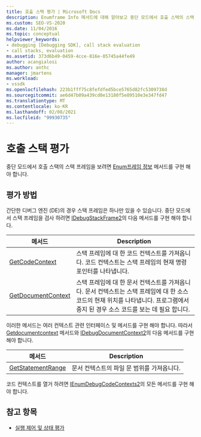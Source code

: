 ```yaml
---
title: 호출 스택 평가 | Microsoft Docs
description: Enumframe Info 메서드에 대해 알아보고 중단 모드에서 호출 스택의 스택 프레임을 볼 수 있도록 구현 하는 방법에 대해 알아봅니다.
ms.custom: SEO-VS-2020
ms.date: 11/04/2016
ms.topic: conceptual
helpviewer_keywords:
- debugging [Debugging SDK], call stack evaluation
- call stacks, evaluation
ms.assetid: 373d6b49-0459-4cce-816e-05745a44fe49
author: acangialosi
ms.author: anthc
manager: jmartens
ms.workload:
- vssdk
ms.openlocfilehash: 223b1fff75c8fefdfed5bce5765d82fc5309738d
ms.sourcegitcommit: ae6d47b09a439cd0e13180f5e89510e3e347fd47
ms.translationtype: MT
ms.contentlocale: ko-KR
ms.lasthandoff: 02/08/2021
ms.locfileid: "99930735"
---
```

# <a name="call-stack-evaluation"></a>호출 스택 평가
중단 모드에서 호출 스택의 스택 프레임을 보려면 [Enum프레임 정보](../../extensibility/debugger/reference/idebugthread2-enumframeinfo.md) 메서드를 구현 해야 합니다.

## <a name="methods-for-evaluation"></a>평가 방법
 간단한 디버그 엔진 (DE)의 경우 스택 프레임은 하나만 있을 수 있습니다. 중단 모드에서 스택 프레임을 검사 하려면 [IDebugStackFrame2](../../extensibility/debugger/reference/idebugstackframe2.md)의 다음 메서드를 구현 해야 합니다.

|메서드|Description|
|------------|-----------------|
|[GetCodeContext](../../extensibility/debugger/reference/idebugstackframe2-getcodecontext.md)|스택 프레임에 대 한 코드 컨텍스트를 가져옵니다. 코드 컨텍스트는 스택 프레임의 현재 명령 포인터를 나타냅니다.|
|[GetDocumentContext](../../extensibility/debugger/reference/idebugstackframe2-getdocumentcontext.md)|스택 프레임에 대 한 문서 컨텍스트를 가져옵니다. 문서 컨텍스트는 스택 프레임에 대 한 소스 코드의 현재 위치를 나타냅니다. 프로그램에서 중지 된 경우 소스 코드를 보는 데 필요 합니다.|

 이러한 메서드는 여러 컨텍스트 관련 인터페이스 및 메서드를 구현 해야 합니다. 따라서 [Getdocumentcontext](../../extensibility/debugger/reference/idebugcodecontext2-getdocumentcontext.md) 메서드와 [IDebugDocumentContext2](../../extensibility/debugger/reference/idebugdocumentcontext2.md)의 다음 메서드를 구현 해야 합니다.

|메서드|Description|
|------------|-----------------|
|[GetStatementRange](../../extensibility/debugger/reference/idebugdocumentcontext2-getstatementrange.md)|문서 컨텍스트의 파일 문 범위를 가져옵니다.|

 코드 컨텍스트를 열거 하려면 [IEnumDebugCodeContexts2](../../extensibility/debugger/reference/ienumdebugcodecontexts2.md)의 모든 메서드를 구현 해야 합니다.

## <a name="see-also"></a>참고 항목
- [실행 제어 및 상태 평가](../../extensibility/debugger/execution-control-and-state-evaluation.md)

